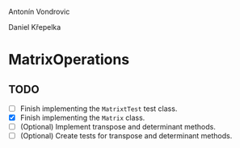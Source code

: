 Antonín Vondrovic

Daniel Křepelka

# MatrixOperations
## TODO
- [ ] Finish implementing the `MatrixtTest` test class.
- [x] Finish implementing the `Matrix` class.
- [ ] (Optional) Implement transpose and determinant methods.
- [ ] (Optional) Create tests for transpose and determinant methods.
